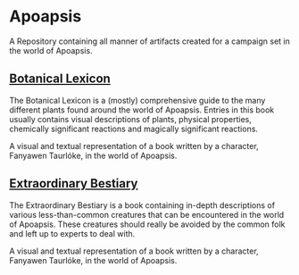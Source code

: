 # Apoapsis
A Repository containing all manner of artifacts created for a campaign set in the world of Apoapsis.

## [Botanical Lexicon](botanical-lexicon/index.html)
The Botanical Lexicon is a (mostly) comprehensive guide to the many different plants found around the world of Apoapsis.
Entries in this book usually contains visual descriptions of plants, physical properties, chemically significant reactions and magically significant reactions.

A visual and textual representation of a book written by a character, Fanyawen Taurlóke, in the world of Apoapsis.

## [Extraordinary Bestiary](extraordinary-bestiary/index.html)
The Extraordinary Bestiary is a book containing in-depth descriptions of various less-than-common creatures that can be encountered in the world of Apoapsis.
These creatures should really be avoided by the common folk and left up to experts to deal with.

A visual and textual representation of a book written by a character, Fanyawen Taurlóke, in the world of Apoapsis.
